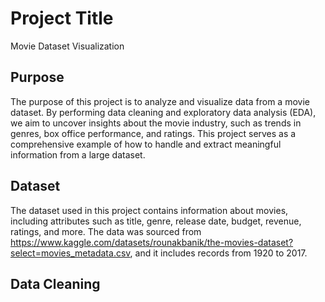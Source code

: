 # Project Title
Movie Dataset Visualization
## Purpose
The purpose of this project is to analyze and visualize data from a movie dataset. By performing data cleaning and exploratory data analysis (EDA), we aim to uncover insights about the movie industry, such as trends in genres, box office performance, and ratings. This project serves as a comprehensive example of how to handle and extract meaningful information from a large dataset.
## Dataset
The dataset used in this project contains information about movies, including attributes such as title, genre, release date, budget, revenue, ratings, and more. The data was sourced from <https://www.kaggle.com/datasets/rounakbanik/the-movies-dataset?select=movies_metadata.csv>, and it includes records from 1920 to 2017.
## Data Cleaning

